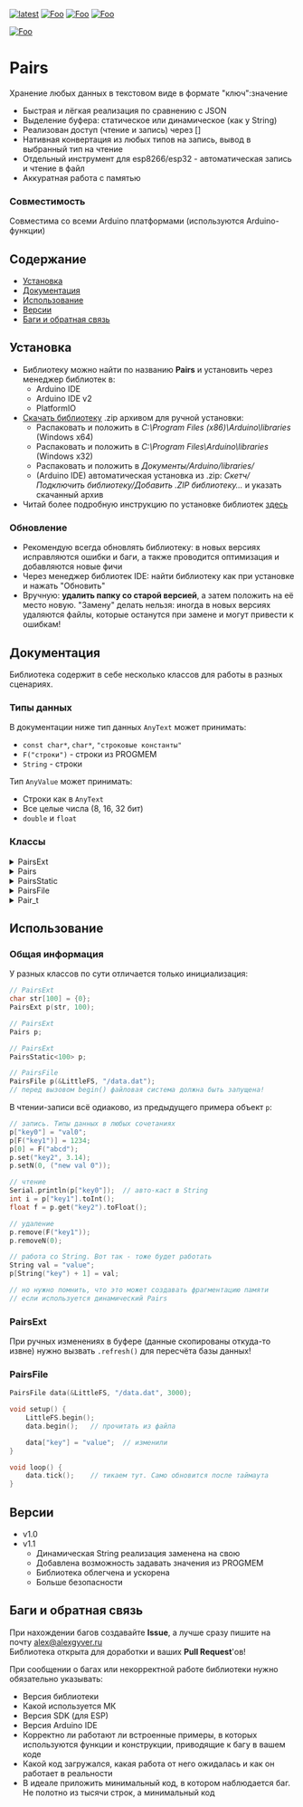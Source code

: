 [![latest](https://img.shields.io/github/v/release/GyverLibs/Pairs.svg?color=brightgreen)](https://github.com/GyverLibs/Pairs/releases/latest/download/Pairs.zip)
[![Foo](https://img.shields.io/badge/Website-AlexGyver.ru-blue.svg?style=flat-square)](https://alexgyver.ru/)
[![Foo](https://img.shields.io/badge/%E2%82%BD$%E2%82%AC%20%D0%9D%D0%B0%20%D0%BF%D0%B8%D0%B2%D0%BE-%D1%81%20%D1%80%D1%8B%D0%B1%D0%BA%D0%BE%D0%B9-orange.svg?style=flat-square)](https://alexgyver.ru/support_alex/)
[![Foo](https://img.shields.io/badge/README-ENGLISH-blueviolet.svg?style=flat-square)](https://github-com.translate.goog/GyverLibs/Pairs?_x_tr_sl=ru&_x_tr_tl=en)  

[![Foo](https://img.shields.io/badge/ПОДПИСАТЬСЯ-НА%20ОБНОВЛЕНИЯ-brightgreen.svg?style=social&logo=telegram&color=blue)](https://t.me/GyverLibs)

# Pairs
Хранение любых данных в текстовом виде в формате "ключ":значение
- Быстрая и лёгкая реализация по сравнению с JSON
- Выделение буфера: статическое или динамическое (как у String)
- Реализован доступ (чтение и запись) через []
- Нативная конвертация из любых типов на запись, вывод в выбранный тип на чтение
- Отдельный инструмент для esp8266/esp32 - автоматическая запись и чтение в файл
- Аккуратная работа с памятью

### Совместимость
Совместима со всеми Arduino платформами (используются Arduino-функции)

## Содержание
- [Установка](#install)
- [Документация](#docs)
- [Использование](#usage)
- [Версии](#versions)
- [Баги и обратная связь](#feedback)

<a id="install"></a>
## Установка
- Библиотеку можно найти по названию **Pairs** и установить через менеджер библиотек в:
    - Arduino IDE
    - Arduino IDE v2
    - PlatformIO
- [Скачать библиотеку](https://github.com/GyverLibs/Pairs/archive/refs/heads/main.zip) .zip архивом для ручной установки:
    - Распаковать и положить в *C:\Program Files (x86)\Arduino\libraries* (Windows x64)
    - Распаковать и положить в *C:\Program Files\Arduino\libraries* (Windows x32)
    - Распаковать и положить в *Документы/Arduino/libraries/*
    - (Arduino IDE) автоматическая установка из .zip: *Скетч/Подключить библиотеку/Добавить .ZIP библиотеку…* и указать скачанный архив
- Читай более подробную инструкцию по установке библиотек [здесь](https://alexgyver.ru/arduino-first/#%D0%A3%D1%81%D1%82%D0%B0%D0%BD%D0%BE%D0%B2%D0%BA%D0%B0_%D0%B1%D0%B8%D0%B1%D0%BB%D0%B8%D0%BE%D1%82%D0%B5%D0%BA)
### Обновление
- Рекомендую всегда обновлять библиотеку: в новых версиях исправляются ошибки и баги, а также проводится оптимизация и добавляются новые фичи
- Через менеджер библиотек IDE: найти библиотеку как при установке и нажать "Обновить"
- Вручную: **удалить папку со старой версией**, а затем положить на её место новую. "Замену" делать нельзя: иногда в новых версиях удаляются файлы, которые останутся при замене и могут привести к ошибкам!


<a id="docs"></a>
## Документация
Библиотека содержит в себе несколько классов для работы в разных сценариях.

### Типы данных
В документации ниже тип данных `AnyText` может принимать:
- `const char*`, `char*`, `"строковые константы"`
- `F("строки")` - строки из PROGMEM
- `String` - строки

Тип `AnyValue` может принимать:
- Строки как в `AnyText`
- Все целые числа (8, 16, 32 бит)
- `double` и `float`

### Классы
<details>
<summary>PairsExt</summary>
Основной объект пар на основе статического внешнего `char` массива указанной длины.

```cpp
// конструктор
PairsExt();
PairsExt(char* str, uint16_t size);     // подключить внешний буфер размера size

// переменные
char* str;                              // строка для ручного доступа
uint16_t size;                          // указанный макс. размер

// методы
void setBuffer(char* str, uint16_t len);// подключить буфер
void clear();                           // очистить строку
bool changed();                         // было изменение данных. Само сбросится в false

bool set(AnyText key, AnyValue value);  // установить по ключу
bool setN(uint16_t idx, AnyValue value);// установить по индексу

Pair_t get(AnyText key);                // получить по ключу
Pair_t getN(uint16_t idx);              // получить по индексу

int32_t toInt();                        // вывести в int
float toFloat();                        // вывести в float
String toString();                      // вывести в String
bool toChar(char* buf, uint16_t len);   // вывести в char массив

bool remove(AnyText key);               // удалить по ключу
bool removeN(uint16_t idx);             // удалить по индексу

bool contains(AnyText key);             // проверка на существование
uint16_t length();                      // фактическая длина строки
uint16_t amount();                      // количество пар
void refresh();         // пересчитать длину строки и количество пар (после ручных изменений в базе)
```
</details>
<details>
<summary>Pairs</summary>
Объект пар на основе динамической строки. Методы такие же как у PairsExt, за исключением setBuffer/reserve.

```cpp
// конструктор
Pairs();
Pairs(uint16_t size);           // с указанием резерва строки

// методы
bool reserve(uint16_t len);     // зарезервировать строку
// наследует всё из PairsExt
```
</details>
<details>
<summary>PairsStatic</summary>
Основан на `PairsExt`, но вместо внешнего массива создаёт свой, внутри объекта.

```cpp
// конструктор
PairsStatic<макс. размер> ();

// наследует всё из PairsExt
```
</details>
<details>
<summary>PairsFile</summary>
Автоматическое хранение и обновление базы пар для esp8266/esp32. Привязывается к файлу, записывает в него данные при изменении + выходе таймаута. Основано на динамическом классе `Pairs`.

```cpp
// конструктор
// Установить файловую систему, имя файла и таймаут
PairsFile(fs::FS* nfs = nullptr, const char* path = nullptr, uint32_t tout = 10000);

// методы
// наследует всё из Pairs

// установить файловую систему и имя файла
void setFS(fs::FS* nfs, const char* path);

// установить таймаут записи, мс (умолч. 10000)
void setTimeout(uint32_t tout = 10000);

// прочитать данные в буфер. Опционально заразервировать дополнительное место. true если прочитаны
bool begin(uint16_t res = 0);

// обновить данные в файле
bool update();

// тикер, вызывать в loop. Сам обновит данные при изменении и выходе таймаута, вернёт true
bool tick();
```
</details>
<details>
<summary>Pair_t</summary>
Объект пары, хранит указатели на ключ и значение и их длину, а также позволяет выводить данные в указанный тип.

```cpp
const char* key;    // ключ
uint16_t key_len;   // длина ключа
const char* val;    // значение
uint16_t val_len;   // длина значения

// вывести значение в char массив
bool toChar(char* buf, uint16_t len);
int32_t toInt();    // вывести значение в int
float toFloat();    // вывести значение в float
String toString();  // вывести значение в String
```
</details>

<a id="usage"></a>
## Использование
### Общая информация
У разных классов по сути отличается только инициализация:

```cpp
// PairsExt
char str[100] = {0};
PairsExt p(str, 100);

// PairsExt
Pairs p;

// PairsExt
PairsStatic<100> p;

// PairsFile
PairsFile p(&LittleFS, "/data.dat");
// перед вызовом begin() файловая система должна быть запущена!
```

В чтении-записи всё одиаково, из предыдущего примера объект `p`:

```cpp
// запись. Типы данных в любых сочетаниях
p["key0"] = "val0";
p[F("key1")] = 1234;
p[0] = F("abcd");
p.set("key2", 3.14);
p.setN(0, ("new val 0"));

// чтение
Serial.println(p["key0"]);  // авто-каст в String
int i = p["key1"].toInt();
float f = p.get("key2").toFloat();

// удаление
p.remove(F("key1"));
p.removeN(0);

// работа со String. Вот так - тоже будет работать
String val = "value";
p[String("key") + 1] = val;

// но нужно помнить, что это может создавать фрагментацию памяти
// если используется динамический Pairs
```

### PairsExt
При ручных изменениях в буфере (данные скопированы откуда-то извне) нужно вызвать `.refresh()` для пересчёта базы данных!

### PairsFile
```cpp
PairsFile data(&LittleFS, "/data.dat", 3000);

void setup() {
    LittleFS.begin();
    data.begin();   // прочитать из файла

    data["key"] = "value";  // изменили
}

void loop() {
    data.tick();    // тикаем тут. Само обновится после таймаута
}
```

<a id="versions"></a>
## Версии
- v1.0
- v1.1 
  - Динамическая String реализация заменена на свою
  - Добавлена возможность задавать значения из PROGMEM
  - Библиотека облегчена и ускорена
  - Больше безопасности

<a id="feedback"></a>
## Баги и обратная связь
При нахождении багов создавайте **Issue**, а лучше сразу пишите на почту [alex@alexgyver.ru](mailto:alex@alexgyver.ru)  
Библиотека открыта для доработки и ваших **Pull Request**'ов!

При сообщении о багах или некорректной работе библиотеки нужно обязательно указывать:
- Версия библиотеки
- Какой используется МК
- Версия SDK (для ESP)
- Версия Arduino IDE
- Корректно ли работают ли встроенные примеры, в которых используются функции и конструкции, приводящие к багу в вашем коде
- Какой код загружался, какая работа от него ожидалась и как он работает в реальности
- В идеале приложить минимальный код, в котором наблюдается баг. Не полотно из тысячи строк, а минимальный код